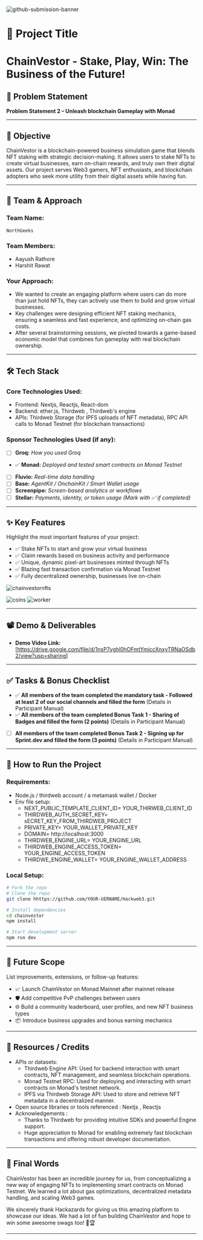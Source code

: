 ![github-submission-banner](https://github.com/user-attachments/assets/a1493b84-e4e2-456e-a791-ce35ee2bcf2f)

# 🚀 Project Title

# ChainVestor - Stake, Play, Win: The Business of the Future!


## 📌 Problem Statement

**Problem Statement 2 – Unleash blockchain Gameplay with Monad**

---

## 🎯 Objective

ChainVestor is a blockchain-powered business simulation game that blends NFT staking with strategic decision-making.
It allows users to stake NFTs to create virtual businesses, earn on-chain rewards, and truly own their digital assets.
Our project serves Web3 gamers, NFT enthusiasts, and blockchain adopters who seek more utility from their digital assets while having fun.

---

## 🧠 Team & Approach

### Team Name:  
`NorthGeeks`

### Team Members:  
- Aayush Rathore 
- Harshit Rawat  

### Your Approach:  
- We wanted to create an engaging platform where users can do more than just hold NFTs, they can actively use them to build and grow virtual businesses.
- Key challenges were designing efficient NFT staking mechanics, ensuring a seamless and fast experience, and optimizing on-chain gas costs.
- After several brainstorming sessions, we pivoted towards a game-based economic model that combines fun gameplay with real blockchain ownership.
---

## 🛠️ Tech Stack

### Core Technologies Used:
- Frontend: Nextjs, Reactjs, React-dom
- Backend: ether.js, Thirdweb , Thirdweb's engine
- APIs: Thirdweb Storage (for IPFS uploads of NFT metadata), RPC API calls to Monad Testnet (for blockchain transactions)

### Sponsor Technologies Used (if any):
- [ ] **Groq:** _How you used Groq_  
- ✅ **Monad:** _Deployed and tested smart contracts on Monad Testnet_  
- [ ] **Fluvio:** _Real-time data handling_  
- [ ] **Base:** _AgentKit / OnchainKit / Smart Wallet usage_  
- [ ] **Screenpipe:** _Screen-based analytics or workflows_  
- [ ] **Stellar:** _Payments, identity, or token usage_
*(Mark with ✅ if completed)*
---

## ✨ Key Features

Highlight the most important features of your project:

- ✅ Stake NFTs to start and grow your virtual business
- ✅ Claim rewards based on business activity and performance
- ✅ Unique, dynamic pixel-art businesses minted through NFTs
- ✅ Blazing fast transaction confirmation via Monad Testnet
- ✅ Fully decentralized ownership, businesses live on-chain

![chainvestornfts](https://github.com/user-attachments/assets/93a362d6-be66-43c2-b70c-a2724a213c31)

![coins](https://github.com/user-attachments/assets/ac2d010f-f33f-4b6f-9f21-de3b864a0a31)
![worker](https://github.com/user-attachments/assets/02b3d66b-b628-486f-904c-e638fe39116a)

---

## 📽️ Demo & Deliverables

- **Demo Video Link:** [https://drive.google.com/file/d/1nsP7vghl0hOFmtYmiccXnxyTRNaOSdb2/view?usp=sharing]  

---

## ✅ Tasks & Bonus Checklist

- ✅ **All members of the team completed the mandatory task - Followed at least 2 of our social channels and filled the form** (Details in Participant Manual)  
- ✅ **All members of the team completed Bonus Task 1 - Sharing of Badges and filled the form (2 points)**  (Details in Participant Manual)
- [ ] **All members of the team completed Bonus Task 2 - Signing up for Sprint.dev and filled the form (3 points)**  (Details in Participant Manual)
---

## 🧪 How to Run the Project

### Requirements:
- Node.js / thirdweb account / a metamask wallet / Docker
- Env file setup:
   - NEXT_PUBLIC_TEMPLATE_CLIENT_ID= YOUR_THIRWEB_CLIENT_ID
   - THIRDWEB_AUTH_SECRET_KEY= sECRET_KEY_FROM_THIRDWEB_PROJECT
   - PRIVATE_KEY= YOUR_WALLET_PRIVATE_KEY
   - DOMAIN= http://localhost:3000
   - THIRDWEB_ENGINE_URL= YOUR_ENGINE_URL
   - THIRDWEB_ENGINE_ACCESS_TOKEN= YOUR_ENGINE_ACCESS_TOKEN
   - THIRDWE_ENGINE_WALLET= YOUR_ENGINE_WALLET_ADDRESS
  

### Local Setup:
```bash
# Fork the repo
# Clone the repo
git clone hhttps://github.com/YOUR-UERNAME/Hackweb3.git

# Install dependencies
cd chainvestor
npm install

# Start development server
npm run dev
```

---

## 🧬 Future Scope

List improvements, extensions, or follow-up features:

- 📈 Launch ChainVestor on Monad Mainnet after mainnet release
- 🛡️ Add competitive PvP challenges between users
- 🌐 Build a community leaderboard, user profiles, and new NFT business types
- 📦 Introduce business upgrades and bonus earning mechanics

---

## 📎 Resources / Credits

- APIs or datasets:
   - Thirdweb Engine API: Used for backend interaction with smart contracts, NFT management, and seamless blockchain operations.
   - Monad Testnet RPC: Used for deploying and interacting with smart contracts on Monad's testnet network.
   - IPFS via Thirdweb Storage API: Used to store and retrieve NFT metadata in a decentralized manner.
- Open source libraries or tools referenced : Nextjs , Reactjs
- Acknowledgements :
   - Thanks to Thirdweb for providing intuitive SDKs and powerful Engine support.
   - Huge appreciation to Monad for enabling extremely fast blockchain transactions and offering robust developer documentation.

---

## 🏁 Final Words

ChainVestor has been an incredible journey for us, from conceptualizing a new way of engaging NFTs to implementing smart contracts on Monad Testnet.
We learned a lot about gas optimizations, decentralized metadata handling, and scaling Web3 games.

We sincerely thank Hackazards for giving us this amazing platform to showcase our ideas.
We had a lot of fun building ChainVestor and hope to win some awesome swags too! 🚀🏆

---
